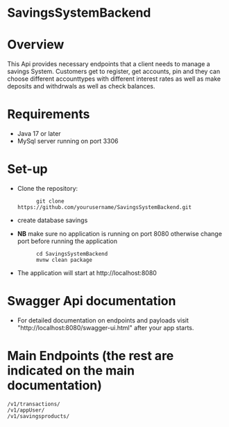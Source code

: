 # SavingsSystemBackend


 
# Overview

This Api provides necessary endpoints that a client needs to manage a savings System. Customers get to register, get accounts, pin and they can choose different accounttypes with different interest rates as well as make deposits and withdrwals as well as check balances.


# Requirements

- Java 17 or later
- MySql server running on port 3306

# Set-up

- Clone the repository:
 
         

            git clone https://github.com/yourusername/SavingsSystemBackend.git

            
- create database savings
- **NB** make sure no application is running on port 8080 otherwise change port before running the application
            

            cd SavingsSystemBackend
            mvnw clean package

            
- The application will start at http://localhost:8080
# Swagger Api documentation 
- For detailed documentation on endpoints and payloads visit "http://localhost:8080/swagger-ui.html" after your app starts.

  

# Main Endpoints (the rest are indicated on the main documentation)
```
/v1/transactions/
/v1/appUser/
/v1/savingsproducts/
 ```

